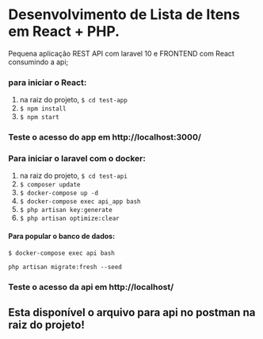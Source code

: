 # Desenvolvimento de Lista de Itens em React + PHP.
Pequena aplicação REST API com laravel 10 e FRONTEND com React consumindo a api;


### para iniciar o React:


1. na raiz do projeto, ``` $ cd test-app ```
2. ``` $ npm install ```
3. ``` $ npm start ```

### Teste o acesso do app em http://localhost:3000/


### Para iniciar o laravel com o docker:


1. na raiz do projeto, ``` $ cd test-api ```
2. ``` $ composer update ```
3. ``` $ docker-compose up -d ```
4. ``` $ docker-compose exec api_app bash ```
5. ``` $ php artisan key:generate ```
6. ``` $ php artisan optimize:clear ```


#### Para popular o banco de dados:

```
$ docker-compose exec api bash 
```

```
php artisan migrate:fresh --seed
```

### Teste o acesso da api em http://localhost/


## Esta disponível o arquivo para api no postman na raiz do projeto!
